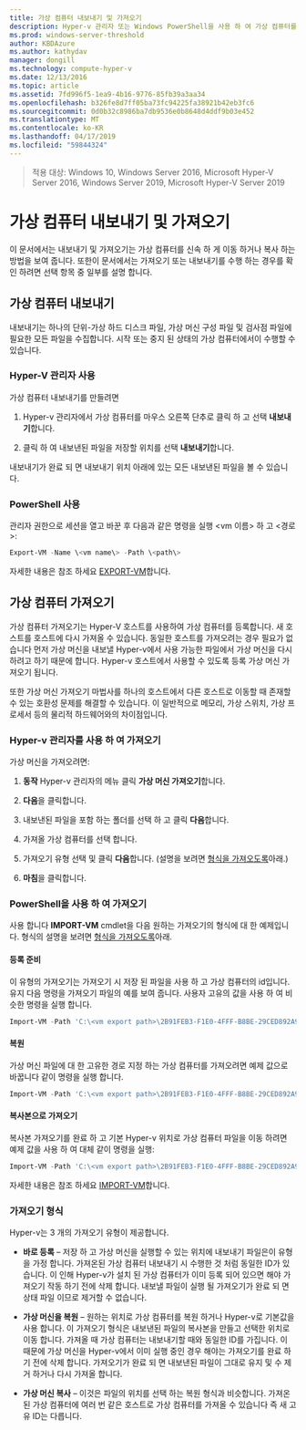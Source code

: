 ```yaml
---
title: 가상 컴퓨터 내보내기 및 가져오기
description: Hyper-v 관리자 또는 Windows PowerShell을 사용 하 여 가상 컴퓨터를 내보내고 하는 방법을 보여 줍니다.
ms.prod: windows-server-threshold
author: KBDAzure
ms.author: kathydav
manager: dongill
ms.technology: compute-hyper-v
ms.date: 12/13/2016
ms.topic: article
ms.assetid: 7fd996f5-1ea9-4b16-9776-85fb39a3aa34
ms.openlocfilehash: b326fe8d7ff05ba73fc94225fa38921b42eb3fc6
ms.sourcegitcommit: 0d0b32c8986ba7db9536e0b8648d4ddf9b03e452
ms.translationtype: MT
ms.contentlocale: ko-KR
ms.lasthandoff: 04/17/2019
ms.locfileid: "59844324"
---
```

>적용 대상: Windows 10, Windows Server 2016, Microsoft Hyper-V Server 2016, Windows Server 2019, Microsoft Hyper-V Server 2019

# <a name="export-and-import-virtual-machines"></a>가상 컴퓨터 내보내기 및 가져오기

이 문서에서는 내보내기 및 가져오기는 가상 컴퓨터를 신속 하 게 이동 하거나 복사 하는 방법을 보여 줍니다. 또한이 문서에서는 가져오기 또는 내보내기를 수행 하는 경우를 확인 하려면 선택 항목 중 일부를 설명 합니다.

## <a name="export-a-virtual-machine"></a>가상 컴퓨터 내보내기

내보내기는 하나의 단위-가상 하드 디스크 파일, 가상 머신 구성 파일 및 검사점 파일에 필요한 모든 파일을 수집합니다. 시작 또는 중지 된 상태의 가상 컴퓨터에서이 수행할 수 있습니다.

### <a name="using-hyper-v-manager"></a>Hyper-V 관리자 사용

가상 컴퓨터 내보내기를 만들려면

1. Hyper-v 관리자에서 가상 컴퓨터를 마우스 오른쪽 단추로 클릭 하 고 선택 **내보내기**합니다.

2. 클릭 하 여 내보낸된 파일을 저장할 위치를 선택 **내보내기**합니다.

내보내기가 완료 되 면 내보내기 위치 아래에 있는 모든 내보낸된 파일을 볼 수 있습니다.

### <a name="using-powershell"></a>PowerShell 사용

관리자 권한으로 세션을 열고 바꾼 후 다음과 같은 명령을 실행 \<vm 이름\> 하 고 \<경로\>:

```powershell
Export-VM -Name \<vm name\> -Path \<path\>
```

자세한 내용은 참조 하세요 [EXPORT-VM](https://docs.microsoft.com/powershell/module/hyper-v/export-vm)합니다.

## <a name="import-a-virtual-machine"></a>가상 컴퓨터 가져오기 

가상 컴퓨터 가져오기는 Hyper-V 호스트를 사용하여 가상 컴퓨터를 등록합니다. 새 호스트를 호스트에 다시 가져올 수 있습니다. 동일한 호스트를 가져오려는 경우 필요가 없습니다 먼저 가상 머신을 내보낼 Hyper-v에서 사용 가능한 파일에서 가상 머신을 다시 하려고 하기 때문에 합니다. Hyper-v 호스트에서 사용할 수 있도록 등록 가상 머신 가져오기 됩니다.

또한 가상 머신 가져오기 마법사를 하나의 호스트에서 다른 호스트로 이동할 때 존재할 수 있는 호환성 문제를 해결할 수 있습니다. 이 일반적으로 메모리, 가상 스위치, 가상 프로세서 등의 물리적 하드웨어와의 차이점입니다.

### <a name="import-using-hyper-v-manager"></a>Hyper-v 관리자를 사용 하 여 가져오기

가상 머신을 가져오려면:

1. **동작** Hyper-v 관리자의 메뉴 클릭 **가상 머신 가져오기**합니다.

2. **다음**을 클릭합니다.

3. 내보낸된 파일을 포함 하는 폴더를 선택 하 고 클릭 **다음**합니다.

4. 가져올 가상 컴퓨터를 선택 합니다.

5. 가져오기 유형 선택 및 클릭 **다음**합니다. (설명을 보려면 [형식을 가져오도록](#import-types)아래.)

6. **마침**을 클릭합니다.

### <a name="import-using-powershell"></a>PowerShell을 사용 하 여 가져오기

사용 합니다 **IMPORT-VM** cmdlet을 다음 원하는 가져오기의 형식에 대 한 예제입니다. 형식의 설명을 보려면 [형식을 가져오도록](#import-types)아래. 

#### <a name="register-in-place"></a>등록 준비

이 유형의 가져오기는 가져오기 시 저장 된 파일을 사용 하 고 가상 컴퓨터의 id입니다. 유지 다음 명령을 가져오기 파일의 예를 보여 줍니다. 사용자 고유의 값을 사용 하 여 비슷한 명령을 실행 합니다.

```powershell
Import-VM -Path 'C:\<vm export path>\2B91FEB3-F1E0-4FFF-B8BE-29CED892A95A.vmcx' 
```

#### <a name="restore"></a>복원

가상 머신 파일에 대 한 고유한 경로 지정 하는 가상 컴퓨터를 가져오려면 예제 값으로 바꿉니다 같이 명령을 실행 합니다.

```powershell
Import-VM -Path 'C:\<vm export path>\2B91FEB3-F1E0-4FFF-B8BE-29CED892A95A.vmcx' -Copy -VhdDestinationPath 'D:\Virtual Machines\WIN10DOC' -VirtualMachinePath 'D:\Virtual Machines\WIN10DOC'
```

#### <a name="import-as-a-copy"></a>복사본으로 가져오기

복사본 가져오기를 완료 하 고 기본 Hyper-v 위치로 가상 컴퓨터 파일을 이동 하려면 예제 값을 사용 하 여 대체 같이 명령을 실행:

``` PowerShell
Import-VM -Path 'C:\<vm export path>\2B91FEB3-F1E0-4FFF-B8BE-29CED892A95A.vmcx' -Copy -GenerateNewId
```

자세한 내용은 참조 하세요 [IMPORT-VM](https://docs.microsoft.com/powershell/module/hyper-v/import-vm)합니다.

### <a name="import-types"></a>가져오기 형식

Hyper-v는 3 개의 가져오기 유형이 제공합니다.

- **바로 등록** – 저장 하 고 가상 머신을 실행할 수 있는 위치에 내보내기 파일은이 유형을 가정 합니다. 가져온된 가상 컴퓨터 내보내기 시 수행한 것 처럼 동일한 ID가 있습니다. 이 인해 Hyper-v가 설치 된 가상 컴퓨터가 이미 등록 되어 있으면 해야 가져오기 작동 하기 전에 삭제 합니다. 내보낼 파일이 실행 될 가져오기가 완료 되 면 상태 파일 이므로 제거할 수 없습니다.

- **가상 머신을 복원** – 원하는 위치로 가상 컴퓨터를 복원 하거나 Hyper-v로 기본값을 사용 합니다. 이 가져오기 형식은 내보낸된 파일의 복사본을 만들고 선택한 위치로 이동 합니다. 가져올 때 가상 컴퓨터는 내보내기할 때와 동일한 ID를 가집니다. 이 때문에 가상 머신을 Hyper-v에서 이미 실행 중인 경우 해야는 가져오기를 완료 하기 전에 삭제 합니다. 가져오기가 완료 되 면 내보낸된 파일이 그대로 유지 및 수 제거 하거나 다시 가져올 합니다.

- **가상 머신 복사** – 이것은 파일의 위치를 선택 하는 복원 형식과 비슷합니다. 가져온된 가상 컴퓨터에 여러 번 같은 호스트로 가상 컴퓨터를 가져올 수 있습니다 즉 새 고유 ID는 다릅니다.

